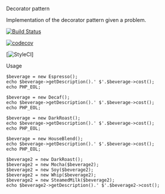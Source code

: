 Decorator pattern

Implementation of the decorator pattern given a problem. 

[![Build Status](https://travis-ci.org/amacsmith/decorator-pattern.svg?branch=main)](https://travis-ci.org/amacsmith/decorator-pattern)

[![codecov](https://codecov.io/gh/amacsmith/decorator-pattern/branch/main/graph/badge.svg)](https://codecov.io/gh/amacsmith/decorator-pattern)

[![StyleCI](https://github.styleci.io/repos/331202254/shield?branch=main)]

Usage

```
$beverage = new Espresso();
echo $beverage->getDescription().' $'.$beverage->cost();
echo PHP_EOL;

$beverage = new Decaf();
echo $beverage->getDescription().' $'.$beverage->cost();
echo PHP_EOL;

$beverage = new DarkRoast();
echo $beverage->getDescription().' $'.$beverage->cost();
echo PHP_EOL;

$beverage = new HouseBlend();
echo $beverage->getDescription().' $'.$beverage->cost();
echo PHP_EOL;

$beverage2 = new DarkRoast();
$beverage2 = new Mocha($beverage2);
$beverage2 = new Soy($beverage2);
$beverage2 = new Whip($beverage2);
$beverage2 = new SteamedMilk($beverage2);
echo $beverage2->getDescription().' $'.$beverage2->cost();
```

